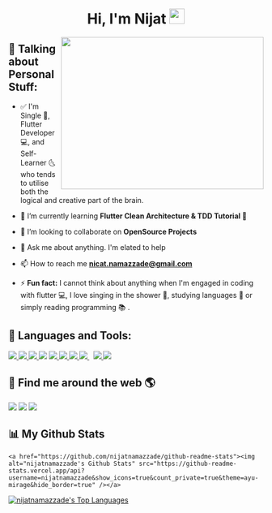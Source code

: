 
<h1 align="center">Hi, I'm Nijat <img src="https://raw.githubusercontent.com/MartinHeinz/MartinHeinz/master/wave.gif" width="30px"></h1>
<img align='right' width="400px" height="300px" src="https://cdn.dribbble.com/users/1201592/screenshots/9078494/media/422a760a51cef7de2fa3db9daf697853.gif" height="175px"/>


## 👨 Talking about Personal Stuff:
- ✅ I'm Single 🤞, Flutter Developer 💻, and Self-Learner 🌜 who tends to utilise both the logical and creative part of the brain.

- 🌱 I’m currently learning **Flutter Clean Architecture & TDD Tutorial 🤣**

- 👯 I’m looking to collaborate on **OpenSource Projects**

<!-- - :man_technologist: All of my projects are available at **[My Portfolio]**
 -->
- 💬 Ask me about anything. I'm elated to help

- 📫 How to reach me **nicat.namazzade@gmail.com**

- ⚡ **Fun fact:** I cannot think about anything when I'm engaged in coding with flutter 💻, I love singing in the shower 🚿, studying languages :crystal_ball: or simply reading programming :books: .

## 🚀 Languages and Tools:

<p align="left"> 
    <a href="https://flutter.dev/?gclid=Cj0KCQjw5JSLBhCxARIsAHgO2SctpIuwEOGLaFhUW-z2DK7z9xGYTopNN8l089YctTTATn2IbivDw5gaApkiEALw_wcB&gclsrc=aw.ds" target="_blank"> <img src="https://img.icons8.com/color/48/000000/flutter.png"/> </a>
    <a href="https://dart.dev/" target="_blank"> <img src="https://img.icons8.com/color/48/000000/dart.png"/> </a>
    <a href="https://firebase.google.com/" target="_blank"> <img src="https://img.icons8.com/color/48/000000/firebase.png"/> </a> 
    <a href="https://getbootstrap.com" target="_blank"> <img src="https://img.icons8.com/color/48/000000/material-ui.png"/></a>
    <a href="https://www.w3.org/html/" target="_blank"> <img src="https://img.icons8.com/color/48/000000/html-5.png" /> </a> 
    <a href="https://www.w3schools.com/css/" target="_blank"> <img src="https://img.icons8.com/color/48/000000/css3.png"/> </a>
    <a href="https://material-ui.com/" target="_blank"> <img src="https://img.icons8.com/color/48/000000/bootstrap.png"/> </a> 
    <a style="padding-right:8px;" href="https://www.mysql.com/" target="_blank"> <img src="https://img.icons8.com/fluent/50/000000/mysql-logo.png"/> </a>
    <a href="https://git-scm.com/" target="_blank"> <img src="https://img.icons8.com/color/48/000000/git.png"/> </a>   
    <a href="https://github.com/" target="_blank"> <img src="https://img.icons8.com/color/48/000000/github.png"/> </a> 
</p>

## 🦸 Find me around the web 🌎

<p align="left">

<a href = "https://www.linkedin.com/in/nijat-namazzade-494ab5174/"><img src="https://img.icons8.com/fluent/48/000000/linkedin.png"/></a>
<a href = "https://www.facebook.com/nicat.namazzade"><img src="https://img.icons8.com/fluent/48/000000/facebook.png"/></a>
<a href = "https://github.com/nijatnamazzade"><img src="https://img.icons8.com/fluent/48/000000/github.png"/></a>
</p>



## 📊 My Github Stats
<!--
<br/>
<p>
    <a href="https://github.com/nijatnamazzade/github-readme-streak-stats">
        <img title="🔥 Get streak stats for your profile at git.io/streak-stats" alt="nijatnamazzade's streak" src="https://github-readme-streak-stats.herokuapp.com/?user=nijatnamazzade&theme=ayu-mirage&hide_border=true"/>
    </a>
</p>
-->
    <a href="https://github.com/nijatnamazzade/github-readme-stats"><img alt="nijatnamazzade's Github Stats" src="https://github-readme-stats.vercel.app/api?username=nijatnamazzade&show_icons=true&count_private=true&theme=ayu-mirage&hide_border=true" /></a>
  <a href="https://github.com/nijatnamazzade/github-readme-stats"><img alt="nijatnamazzade's Top Languages" src="https://github-readme-stats.vercel.app/api/top-langs/?username=nijatnamazzade&langs_count=8&count_private=true&layout=compact&theme=ayu-mirage&hide_border=true" /></a>
  <br/>
 

<!--
<br/>
<br/>

<a href="https://github.com/nijatnamazzade/github-readme-activity-graph"><img alt="nijatnamazzade's Activity Graph" src="https://activity-graph.herokuapp.com/graph?username=nijatnamazzade&theme=rogue&hide_border=true" /></a>

<br/>
<br/>
-->
